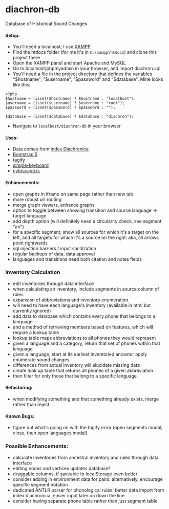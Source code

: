 # diachron-db
Database of Historical Sound Changes

#### Setup:
+ You'll need a localhost; I use [XAMPP](https://www.apachefriends.org/)
+ Find the htdocs folder (for me it's in <code>C:\xampp\htdocs</code>) and clone this project there
+ Open the XAMPP panel and start Apache and MySQL
+ Go to localhost/phpmyadmin in your browser, and import diachron.sql
+ You'll need a file in the project directory that defines the variables "\$hostname", "\$username", "\$password" and "\$database". Mine looks like this:
```
<?php
$hostname = (isset($hostname) ? $hostname : "localhost");
$username = (isset($username) ? $username : "root");
$password = (isset($password) ? $password : "");

$database = (isset($database) ? $database : "diachron");
```

+ Navigate to <code>localhost/diachron-db</code> in your browser

#### Uses:
+ Data comes from [Index Diachronica](https://chridd.nfshost.com/diachronica/all)
+ [Bootstrap 5](https://getbootstrap.com/)
+ [tagify](https://yaireo.github.io/tagify/)
+ [simple-keyboard](https://hodgef.com/simple-keyboard/)
+ [cytoscape.js](https://js.cytoscape.org/)

#### Enhancements: 
+ open graphs in iframe on same page rather than new tab
+ more robust url routing
+ merge graph viewers, enhance graphs
+ option to toggle between showing transition and source language → target language
+ add depth option (will definitely need a circularity check, see segment "an")
+ for a specific segment, show all sources for which it's a target on the left, and all targets for which it's a source on the right: aka, all arrows point rightwards
+ sql injection barriers / input sanitization
+ regular backups of data, data approval
+ languages and transitions need both citation and notes fields

### Inventory Calculation
+ edit inventories through data interface
+ when calculating an inventory, include segments in source column of rules
+ expansion of abbreviations and inventory enumeration
+ will need to have each language's inventory (available in html but currently ignored)
+ add data to database which contains every phone that belongs to a language
+ and a method of retrieving members based on features, which will require a lookup table
+ lookup table maps abbreviations to all phones they would represent
+ given a language and a category, return that set of phones within that language
+ given a language, start at its earliest inventoried ancestor apply enumerate sound changes
+ differences from actual inventory will elucidate missing data
+ create look up table that returns all phones of a given abbreviation
+ then filter for only those that belong to a specific language

#### Refactoring:
+ when modifying something and that something already exists, merge rather than reject

#### Known Bugs:
+ figure out what's going on with the tagify error (open segments modal, close, then open languages modal)

### Possible Enhancements:
+ calculate inventories from ancestral inventory and rules through data interface
+ editing nodes and vertices updates database?
+ draggable columns, if saveable to localStorage even better
+ consider adding in environment data for pairs: alternatively, encourage specific segment notation
+ dedicated ANTLR parser for phonological rules: better data import from index diachronica, easier input later on down the line
+ consider having separate phone table rather than just segment table
